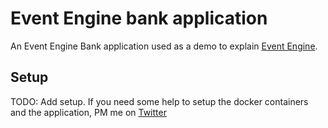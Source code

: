 # Event Engine bank application

An Event Engine Bank application used as a demo to explain [Event Engine](https://event-engine.io/).

## Setup

TODO: Add setup. If you need some help to setup the docker containers and the application, 
PM me on [Twitter](https://twitter.com/ArneSmedt)